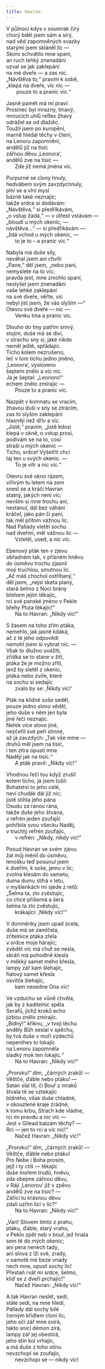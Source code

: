 ```yaml
---
title: Havran
---
```


  

V půlnoci kdys v soumrak čirý  
chorý bděl jsem sám a sirý,  
nad věd zapomněných svazky  
starými jsem skláněl líc —  
Skoro schvátilo mne spaní,  
an ruch lehký znenadání  
ozval se jak zaklepání  
na mé dveře — a zas nic.  
„Návštěva to,“ pravím k sobě,  
„klepá na dveře, víc nic —  
       pouze to a pranic víc.“

  

Jasně pamět má mi praví:  
Prosinec byl mrazný, tmavý,  
mroucích uhlů reflex žhavý  
odrážel se od dlaždic.  
Toužil jsem po kuropění,  
marně hledal těchy v čtení,  
na Lenoru zapomnění,  
andělů již na tisíc  
zářnou děvu ‚Leonora‘,  
andělů zve na tisíc —  
      Zde již nemá jména víc.

  

Purpurné se clony hnuly,  
hedvábem svým zavzdychnuly,  
plní se a vlní mysl  
bázně také neznajíc;  
takže srdce si dodávám:  
„Návštěva,“ si předříkávám,  
„o vstup žádá,“ — v útřest vstávám —  
„bloudí u mých okenic, —  
návštěva…“ — si předříkávám —  
„ždá vchod u mých okenic, —  
      to je to – a pranic víc.“

  

Nabyla má duše síly,  
neváhal jsem ani chvíli:  
„Pane,“ děl jsem, „nebo paní,  
nemyslete na to víc;  
pravda jest, mne zmohlo spaní,  
neslyšel jsem znenadání  
vaše lehké zaklepání  
na své dveře, věřte, víc  
nebyl jist jsem, že vás slyším —“  
Otevru své dveře — nic —  
      Venku tma a pranic víc.

  

Dlouho do tmy patřím snivý,  
stojím, duše má se diví,  
v strachu sny si, jaké nikdo  
neměl ještě, spřádajíc.  
Ticho kolem nezrušeno;  
leč v tom tichu jedno jméno,  
‚Leonora‘, vysloveno  
šeptem znělo a víc nic.  
Já je šeptal: „Leonoro!“  
echem znělo zmírajíc —  
      Pouze to a pranic víc.

  

Nazpět v komnatu se vracím,  
žhavou duší v sny se ztrácím,  
zas to slyším zaklepání  
hlasněji než dřív a víc.  
„Jistě,“ pravím, „jistě kdosi  
klepá v okně, o vstup prosí,  
podívám se na to, cosi  
straší u mých okenic —  
Ticho, srdce! Vyšetřit chci  
taj ten u svých okenic. —  
      To je vítr a nic víc.“

  

Otevru své okno rázem,  
vířivým tu letem na zem  
snesl se a kráčí Havran  
statný, jakých není víc;  
nevšim si mne trochu ani,  
nestanul, dál bez váhání  
kráčel, jako pán či paní,  
tak měl přitom vážnou líc.  
Nad Pallady vletěl sochu  
nad dveřmi, měl vážnou líc —  
      Vzletěl, used, a nic víc.

  

Ebenový pták ten v zjevu  
obřadném tak, v přísném hněvu  
do úsměvu trochu zjasnil  
moji truchlou, smutnou líc.  
„Ač máš chochol ostříhaný,“  
děl jsem, „nejsi sketa planý,  
stará šelmo z Noci brány  
břehem jejím těkajíc,  
rci své panské jméno v Pekle  
břehy Pluta těkajíc!“  
      Na to Havran: „Nikdy víc!“

  

S žasem na toho zřím ptáka,  
nemehlo, jak jasně kdáká,  
ač z té jeho odpovědi  
nemohl jsem si vybrat nic. —  
Však to dlužno uvážiti,  
zřídka se to stane v žití,  
ptáka že je možno zříti,  
jenž by sletěl z okenic,  
ptáka nebo zvíře, které  
na sochu si sedajíc  
      zvalo by se: ‚Nikdy víc!‘

  

Pták na klidné soše seděl,  
pouze jedno slovo věděl,  
jeho duše v něm jen byla  
jiné řeči neznajíc.  
Neřek více slovo jiné,  
nezčeřil své peří stinné,  
až já zavzdych: „Tak vše mine —  
druhů měl jsem na tisíc,  
i ten zítra opustí mne  
Nadějí jak na tisíc.“  
      A pták pravil: „Nikdy víc!“

  

Vhodnou řečí tou když zrušil  
kolem ticho, já jsem tušil:  
Bohatství to jeho celé,  
neví chudák dál již nic;  
jistě stihla jeho pána  
Osudu za ranou rána,  
takže duše jeho štvána,  
v refrén jeden zoufajíc  
pohřbila svou všecku Naděj,  
v truchlý refrén zoufajíc,  
      v refrén: „Nikdy, nikdy víc!“

  

Posud Havran ve svém zjevu  
žal můj měnil do úsměvu,  
lenošku teď posunul jsem  
k dveřím, k soše, jemu v líc;  
zvolna klesám do sametu,  
duma dumu stíhá v letu,  
v myšlenkách mi sjede z retů:  
„Šelma ta, zlo zvěstujíc,  
co chce příšerná a šerá  
šelma ta zlo zvěstujíc,  
      krákající: ‚Nikdy víc!‘“

  

V domněnky jsem upad zcela,  
duše má se zamlčela,  
zřítelnice ptáka zřela  
v srdce moje hárajíc;  
zvědět víc má chuť se nesla,  
skráň má pohodlně klesla  
v měkký samet mého křesla,  
lampy zář kam šlehajíc,  
fialový samet křesla  
osvítila šlehajíc,  
      kam nesedne Ona víc!

  

Ve vzduchu se vůně chvěla,  
jak by z kaditelnic spěla  
Serafů, jichž kroků echo  
jizbou znělo zmírajíc.  
„Bídný!“ křiknu, „v tvoji těchu  
anděly Bůh seslal v spěchu,  
by tvá duše v moři vzdechů  
nepenthes to lokajíc  
na Lenoru zapomněla  
sladký mok ten lokajíc.“  
      Na to Havran: „Nikdy víc!“

  

„Proroku!“ dím, „čárných zraků! —  
Věštče, ďáble nebo ptáku! —  
Satan slal tě, či Bouř z mraků  
štvala tě se vztekajíc  
bídného, však duše chladné,  
v okouzlené kraje zrádné,  
k tomu krbu, Strach kde vládne,  
rci mi pravdu a nic víc —  
Jest v Gilead balzám těchy? —  
Rci — jen to rci a víc nic!“  
      Načež Havran: „Nikdy víc!“

  

„Proroku!“ dím, „čárných zraků! —  
Věštče, ďáble nebo ptáku!  
Pro Nebe i Boha prosím,  
jejž i ty ctíš — těkajíc  
duše mořem trudů, hněvu,  
zda obejme zářnou děvu,  
v Ráji ‚Lenorou‘ již v zpěvu  
andělů zve na tisíc? —  
Zářící tu krásnou děvu  
zdali uzřím lící v líc?“  
      Na to Havran: „Nikdy víc!“

  

„Vari! Slovem tímto z prahu,  
ptáku, ďáble, starý vrahu,  
v Peklo zpět neb v bouř, jež hnala  
sem tě do mých okenic;  
ani pera nenech tady,  
ani slova z lži své, zrady,  
v samotě mé beze vnady  
nech mne, opusť sochy líc!  
Přestaň rvát mi srdce, šelmo,  
kliď se z dveří prchajíc!“  
      Načež Havran: „Nikdy víc!“

  

A tak Havran neslét, sedí,  
stále sedí, na mne hledí,  
Pallady dál sochy bílé  
černým křídlem cloní líc;  
jeho očí zář mne svírá,  
takto snící démon zírá,  
lampy zář jej obestírá,  
jeho stín kol vrhajíc,  
a má duše z toho stínu  
nevzchopí se zoufajíc,  
      nevzchopí se — nikdy víc!
